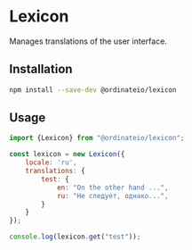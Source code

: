 # Lexicon

Manages translations of the user interface.

## Installation
```sh
npm install --save-dev @ordinateio/lexicon
```

## Usage

```javascript
import {Lexicon} from "@ordinateio/lexicon";

const lexicon = new Lexicon({
    locale: 'ru',
    translations: {
        test: {
            en: "On the other hand ...",
            ru: "Не следует, однако...",
        }
    }
});

console.log(lexicon.get("test"));
```
